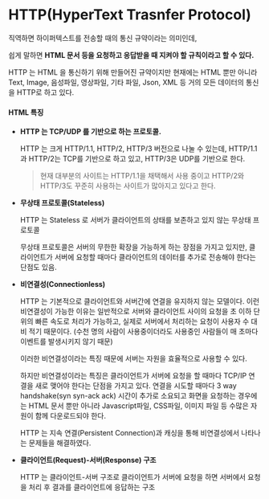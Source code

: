 # HTTP(HyperText Trasnfer Protocol)

직역하면 하이퍼텍스트를 전송할 때의 통신 규약이라는 의미인데,

쉽게 말하면 **HTML 문서 등을 요청하고 응답받을 때 지켜야 할 규칙이라고 할 수 있다.**

HTTP 는 HTML 을 통신하기 위해 만들어진 규약이지만 현재에는 HTML 뿐만 아니라 Text, Image, 음성파일, 영상파일, 기타 파일, Json, XML 등 거의 모든 데이터의 통신을 HTTP로 하고 있다.



#### HTML 특징

- **HTTP 는 TCP/UDP 를 기반으로 하는 프로토콜.**

  HTTP 는 크게 HTTP/1.1, HTTP/2, HTTP/3 버전으로 나눌 수 있는데, HTTP/1.1과 HTTP/2는 TCP를 기반으로 하고 있고, HTTP/3은 UDP를 기반으로 한다.

  > 현재 대부분의 사이트는 HTTP/1.1을 채택해서 사용 중이고 HTTP/2와 HTTP/3도 꾸준히 사용하는 사이트가 많아지고 있다고 한다.

- **무상태 프로토콜(Stateless)**

  HTTP 는 Stateless 로 서버가 클라이언트의 상태를 보존하고 있지 않는 무상태 프로토콜

  무상태 프로토콜은 서버의 무한한 확장을 가능하게 하는 장점을 가지고 있지만, 클라이언트가 서버에 요청할 때마다 클라이언트의 데이터를 추가로 전송해야 한다는 단점도 있음.

- **비연결성(Connectionless)**

  HTTP 는 기본적으로 클라이언트와 서버간에 연결을 유지하지 않는 모델이다. 이런 비연결성이 가능한 이유는 일반적으로 서버와 클라이언트 사이의 요청을 초 이하 단위의 빠른 속도로 처리가 가능하고, 실제로 서버에서 처리하는 요청이 사용자 수 대비 적기 때문이다. (수천 명의 사람이 사용중이더라도 사용중인 사람들이 매 초마다 이벤트를 발생시키지 않기 때문)

  이러한 비연결성이라는 특징 때문에 서버는 자원을 효율적으로 사용할 수 있다.

  하지만 비연결성이라는 특징은 클라이언트가 서버에 요청을 할 때마다 TCP/IP 연결을 새로 맺어야 한다는 단점을 가지고 있다.
  연결을 시도할 때마다 3 way handshake(syn  syn-ack ack) 시간이 추가로 소요되고 화면을 요청하는 경우에는 HTML 문서 뿐만 아니라 Javascript파일, CSS파일, 이미지 파일 등 수많은 자원이 함께 다운로드되야 한다.

  HTTP 는 지속 연결(Persistent Connection)과 캐싱을 통해 비연결성에서 나타나는 문제들을 해결하였다.

- **클라이언트(Request)-서버(Response) 구조**

  HTTP 는 클라이언트-서버 구조로 클라이언트가 서버에 요청을 하면 서버에서 요청을 처리 후 결과를 클라이언트에 응답하는 구조

